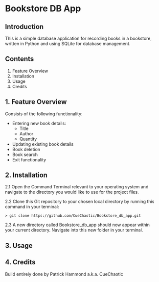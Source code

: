 # Bookstore DB App

## Introduction

This is a simple database application for recording books in a bookstore, written in
Python and using SQLite for database management.

## Contents

1. Feature Overview
2. Installation
3. Usage
4. Credits

## 1. Feature Overview

Consists of the following functionality:
* Entering new book details:
  * Title
  * Author
  * Quantity
* Updating existing book details
* Book deletion
* Book search
* Exit functionality

## 2. Installation

2.1 Open the Command Terminal relevant to your operating system and navigate to the directory
    you would like to use for the project files.

2.2 Clone this Git repository to your chosen local directory by running this command in your
    terminal:
    
    > git clone https://github.com/CueChaotic/Bookstore_db_app.git

2.3 A new directory called Bookstore_db_app should now appear within your current directory.
    Navigate into this new folder in your terminal.

## 3. Usage



## 4. Credits

Build entirely done by Patrick Hammond a.k.a. CueChaotic
